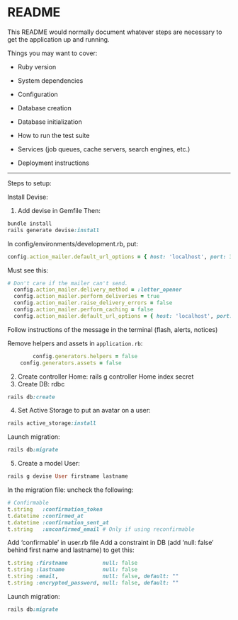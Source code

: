 # README

This README would normally document whatever steps are necessary to get the
application up and running.

Things you may want to cover:

* Ruby version

* System dependencies

* Configuration

* Database creation

* Database initialization

* How to run the test suite

* Services (job queues, cache servers, search engines, etc.)

* Deployment instructions

__________
Steps to setup:

Install Devise:
1. Add devise in Gemfile
Then:
```ruby
bundle install
rails generate devise:install
```
In config/environments/development.rb, put: 
```ruby
config.action_mailer.default_url_options = { host: 'localhost', port: 3000 }
```
Must see this:
```ruby
# Don't care if the mailer can't send.
  config.action_mailer.delivery_method = :letter_opener
  config.action_mailer.perform_deliveries = true
  config.action_mailer.raise_delivery_errors = false
  config.action_mailer.perform_caching = false
  config.action_mailer.default_url_options = { host: 'localhost', port: 3000 }
```
Follow instructions of the message in the terminal (flash, alerts, notices)

Remove helpers and assets in `application.rb`:
```ruby
		config.generators.helpers = false
    config.generators.assets = false
```

2. Create controller Home: rails g controller Home index secret
3. Create DB: rdbc
```ruby
rails db:create
```
4. Set Active Storage to put an avatar on a user: 
```ruby
rails active_storage:install
```
Launch migration: 
```ruby
rails db:migrate
```

5. Create a model User: 
```ruby
rails g devise User firstname lastname
```
In the migration file: uncheck the following:
```ruby
# Confirmable
t.string   :confirmation_token
t.datetime :confirmed_at
t.datetime :confirmation_sent_at
t.string   :unconfirmed_email # Only if using reconfirmable
```
Add ‘confirmable’ in user.rb file
Add a constraint in DB (add ‘null: false’ behind first name and lastname) to get this:

```ruby
t.string :firstname           null: false
t.string :lastname            null: false
t.string :email,              null: false, default: ""
t.string :encrypted_password, null: false, default: ""
```
Launch migration: 
```ruby
rails db:migrate
```
